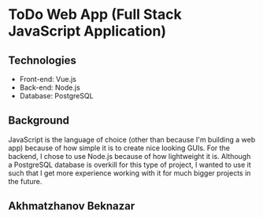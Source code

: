 # ToDo Web App (Full Stack JavaScript Application)

## Technologies
* Front-end: Vue.js
* Back-end: Node.js
* Database: PostgreSQL

## Background
JavaScript is the language of choice (other than because I'm building a web app) because of how simple it is to create nice looking GUIs. For the backend, I chose to use Node.js because of how lightweight it is. Although a PostgreSQL database is overkill for this type of project, I wanted to use it such that I get more experience working with it for much bigger projects in the future.

## Akhmatzhanov Beknazar
